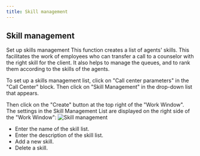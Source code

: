 ```yaml
---
title: Skill management
---
```


## Skill management

Set up skills management
This function creates a list of agents' skills. This facilitates the work of employees who can transfer a call to a counselor with the right skill for the client. It also helps to manage the queues, and to rank them according to the skills of the agents.

To set up a skills management list, click on "Call center parameters" in the "Call Center" block. Then click on "Skill Management" in the drop-down list that appears.

Then click on the "Create" button at the top right of the "Work Window".
The settings in the Skill Management List are displayed on the right side of the "Work Window":
![Skill management](/images/skill-mamagement.png)

- Enter the name of the skill list.
- Enter the description of the skill list.
- Add a new skill.
- Delete a skill.